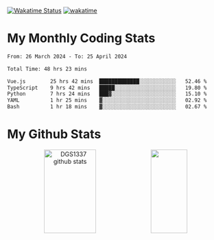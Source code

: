 [![Wakatime Status](https://github.com/noopurphalak/noopurphalak/workflows/wakatime-status-update/badge.svg)](https://github.com/noopurphalak/noopurphalak/actions/workflows/main.yml)
[![wakatime](https://wakatime.com/badge/user/80ace140-ef40-4fdd-b8ed-f3be3d2e1aea.svg)](https://wakatime.com/@80ace140-ef40-4fdd-b8ed-f3be3d2e1aea)

# My Monthly Coding Stats

<!--START_SECTION:waka-->

```txt
From: 26 March 2024 - To: 25 April 2024

Total Time: 48 hrs 23 mins

Vue.js        25 hrs 42 mins  █████████████░░░░░░░░░░░░   52.46 %
TypeScript    9 hrs 42 mins   █████░░░░░░░░░░░░░░░░░░░░   19.80 %
Python        7 hrs 24 mins   ███▓░░░░░░░░░░░░░░░░░░░░░   15.10 %
YAML          1 hr 25 mins    ▓░░░░░░░░░░░░░░░░░░░░░░░░   02.92 %
Bash          1 hr 18 mins    ▓░░░░░░░░░░░░░░░░░░░░░░░░   02.67 %
```

<!--END_SECTION:waka-->

# My Github Stats
<div style="text-align: center;">
  <img width="49%" height="195px" src="https://github-readme-stats-sigma-five.vercel.app/api?username=noopurphalak&show_icons=true&count_private=true&hide_border=true&title_color=ecf2f8&icon_color=0d1117&text_color=FFFFFF&bg_color=0d1117" alt="DGS1337 github stats" />
  <img width="41%" height="195px" src="https://github-readme-stats-sigma-five.vercel.app/api/top-langs/?username=noopurphalak&layout=compact&hide_border=true&title_color=ecf2f8&text_color=FFFFFF&bg_color=0d1117" />
</div>
